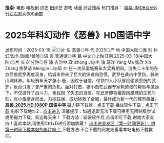 **搜索:** 电影 电视剧 综艺 旧综艺 游戏 动漫 综合搜索 热门推荐： [精华-IMDB评分8分左右影片600余部](https://www.dytt8.com/html/gndy/jddy/20160320/50510.html)
# 2025年科幻动作《恶兽》HD国语中字
发布时间：2025-03-18 
![](https://img9.doubanio.com/view/photo/l_ratio_poster/public/p2919301888.jpg)◎片 名 恶兽◎年 代 2025◎产 地 中国大陆◎类 别 科幻/动作/动画/冒险◎语 言 普通话◎字 幕 中文◎上映日期 2025-03-18(中国大陆)◎片 长 81分钟◎导 演 吉治中 Zhizhong Ji◎主 演 马洋 Yang Ma 张欣 Xin Zhang 李梦洁 Mengjie Li◎简 介 在一次凤凰城赛车大奖赛期间，消失二十年的东方巨兽武罗再度现身，给城市带来了巨大的灾难和恐慌。武罗在袭击中受伤，躲进山洞休养。年轻赛车天才张小 蚤，因过于自信，带领四人小队冒险偷袭受伤的武罗，反而引发了更严重的危机。面对打击，张小蚤在武器专家赖道张的帮助与激励下，不仅提升了战斗力，也找回 了失去的自信。在武罗即将摧毁凤凰城的生死时刻，张小蚤挺身而出，力挽狂澜，成功拯救了全城，最终成为新一代的城市英雄。[**恶兽.2025.HD.1080P.国语中字**](magnet:?xt=urn:btih:90a530d8a7380c71ea5bff24b36ff4af7c0b2162&dn=%e9%98%b3%e5%85%89%e7%94%b5%e5%bd%b1dygod.org.%e6%81%b6%e5%85%bd.2025.HD.1080P.%e5%9b%bd%e8%af%ad%e4%b8%ad%e5%ad%97.mkv&tr=udp%3a%2f%2ftracker.opentrackr.org%3a1337%2fannounce&tr=udp%3a%2f%2fexodus.desync.com%3a6969%2fannounce) 磁力链下载器：[点击下载](https://dygod.org/js/bt.htm "qBittorrent") 播放软件下载：[点击下载](https://dygod.org/js/player.htm "PotPlayer") 电影下载地址2：[点击进入](https://dygod.org/ "阳光电影") 温馨提示：如遇迅雷无法下载可换用无限制版尝试或用磁力下载，欢迎每天来！  下载方法：安装软件后,点击即可下载,谢谢大家支持！喜欢本站,请使用Ctrl+D进行添加收藏！ [点击进首发区（第一时间更新）：想第一时间下载本站的影片吗？ ](https://www.ygdy8.net/)下载方法:不会下载的网友先看看本站电影下载教程。